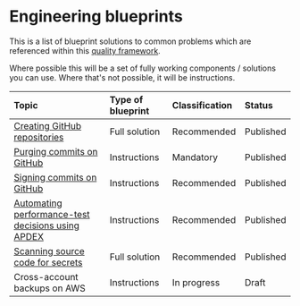 # Engineering blueprints

This is a list of blueprint solutions to common problems which are referenced within this [quality framework](README.md).

Where possible this will be a set of fully working components / solutions you can use. Where that's not possible, it will be instructions.

| Topic                                                                                    | Type of blueprint | Classification | Status     |
| :--------------------------------------------------------------------------------------- | :---------------- | :------------- | :--------- |
| [Creating GitHub repositories](https://github.com/nhs-england-tools/repository-template) | Full solution     | Recommended    | Published  |
| [Purging commits on GitHub](practices/guides/commit-purge.md)                            | Instructions      | Mandatory      | Published  |
| [Signing commits on GitHub](practices/guides/commit-signing.md)                          | Instructions      | Recommended    | Published  |
| [Automating performance-test decisions using APDEX](practices/performance-testing.md)    | Instructions      | Recommended    | Published  |
| [Scanning source code for secrets](tools/nhsd-git-secrets/README.md)                     | Full solution     | Recommended    | Published  |
| Cross-account backups on AWS                                                             | Instructions      | In progress    | Draft      |
